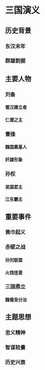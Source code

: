 # 三国演义
## 历史背景
### 东汉末年
### 群雄割据
## 主要人物
### 刘备
#### 蜀汉建立者
#### 仁德之主
### 曹操
#### 魏国奠基人
#### 奸雄形象
### 孙权
#### 吴国君主
#### 江东霸主
## 重要事件
### 黄巾起义
### 赤壁之战
#### 孙刘联盟
#### 火烧连营
### 三国鼎立
#### 魏蜀吴分治
## 主题思想
### 忠义精神
### 智谋较量
### 历史兴衰